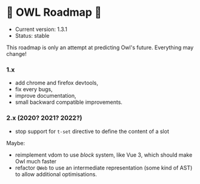 # 🦉 OWL Roadmap 🦉

- Current version: 1.3.1
- Status: stable

This roadmap is only an attempt at predicting Owl's future.  Everything may
change!


### 1.x

- add chrome and firefox devtools,
- fix every bugs,
- improve documentation,
- small backward compatible improvements.

### 2.x (2020? 2021? 2022?)

- stop support for `t-set` directive to define the content of a slot

Maybe:

- reimplement vdom to use *block* system, like Vue 3, which should make Owl
  much faster
- refactor `QWeb` to use an intermediate representation (some kind of AST) to
  allow additional optimisations.


